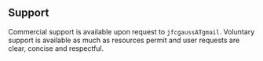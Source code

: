 ## Support
Commercial support is available upon request to `jfcgaussATgmail`. Voluntary support is
available as much as resources permit and user requests are clear, concise and respectful.
